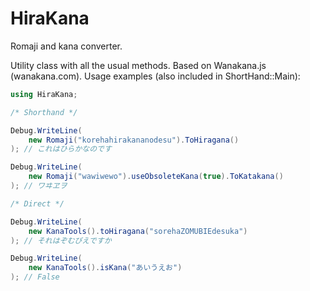 ﻿# HiraKana
Romaji and kana converter.

Utility class with all the usual methods. Based on Wanakana.js (wanakana.com).
Usage examples (also included in ShortHand::Main):

```c#
using HiraKana;

/* Shorthand */

Debug.WriteLine(
	new Romaji("korehahirakananodesu").ToHiragana()
); // これはひらかなのです

Debug.WriteLine(
	new Romaji("wawiwewo").useObsoleteKana(true).ToKatakana()
); // ワヰヱヲ

/* Direct */

Debug.WriteLine(
	new KanaTools().toHiragana("sorehaZOMUBIEdesuka")
); // それはぞむびえですか

Debug.WriteLine(
	new KanaTools().isKana("あいうえお")
); // False
```